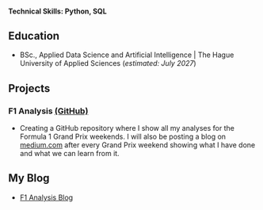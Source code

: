 
<!--
![headshot](/assets/img/headshot.jpg)
-->
#### Technical Skills: Python, SQL

## Education		        		
- BSc., Applied Data Science and Artificial Intelligence | The Hague University of Applied Sciences (_estimated: July 2027_)

<!--## Work Experience-->

## Projects
### F1 Analysis [(GitHub)](https://github.com/lalutir/f1-analysis)
- Creating a GitHub repository where I show all my analyses for the Formula 1 Grand Prix weekends. I will also be posting a blog on [medium.com](medium.com/@lars.l.timmer) after every Grand Prix weekend showing what I have done and what we can learn from it.

## My Blog

- [F1 Analysis Blog](https://medium.com/@lars.l.timmer)
